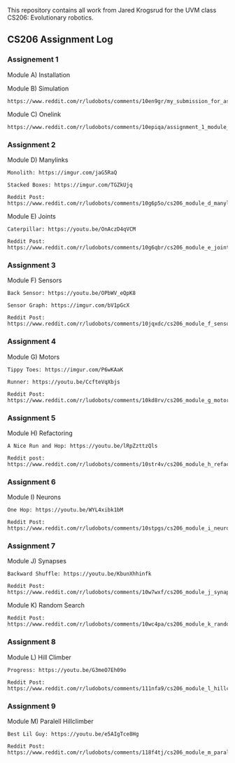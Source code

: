 This repository contains all work from Jared Krogsrud for the UVM class CS206: Evolutionary robotics.

## CS206 Assignment Log

### Assignement 1
Module A) Installation

Module B) Simulation

    https://www.reddit.com/r/ludobots/comments/10en9gr/my_submission_for_assignment_1_module_b/

Module C) Onelink

    https://www.reddit.com/r/ludobots/comments/10epiqa/assignment_1_module_c_onelink/

### Assignment 2

Module D) Manylinks

    Monolith: https://imgur.com/jaG5RaQ

    Stacked Boxes: https://imgur.com/TGZkUjq

    Reddit Post: https://www.reddit.com/r/ludobots/comments/10g6p5o/cs206_module_d_manylinks/

Module E) Joints

    Caterpillar: https://youtu.be/OnAczD4qVCM

    Reddit Post: https://www.reddit.com/r/ludobots/comments/10g6qbr/cs206_module_e_joints/

### Assignment 3

Module F) Sensors

    Back Sensor: https://youtu.be/OPbWV_eQpK8

    Sensor Graph: https://imgur.com/bV1pGcX

    Reddit Post: https://www.reddit.com/r/ludobots/comments/10jqxdc/cs206_module_f_sensors/

### Assignment 4

Module G) Motors
    
    Tippy Toes: https://imgur.com/P6wKAaK

    Runner: https://youtu.be/CcfteVqXbjs

    Reddit Post: https://www.reddit.com/r/ludobots/comments/10kd8rv/cs206_module_g_motors/

### Assignment 5

Module H) Refactoring

    A Nice Run and Hop: https://youtu.be/lRpZzttzQls

    Reddit post: https://www.reddit.com/r/ludobots/comments/10str4v/cs206_module_h_refactoring/

### Assignment 6

Module I) Neurons

    One Hop: https://youtu.be/WYL4xibk1bM

    Reddit Post: https://www.reddit.com/r/ludobots/comments/10stpgs/cs206_module_i_neurons/

### Assignment 7

Module J) Synapses

    Backward Shuffle: https://youtu.be/KbunXhhinfk
    
    Reddit Post: https://www.reddit.com/r/ludobots/comments/10w7wxf/cs206_module_j_synapses/

Module K) Random Search

    Reddit Post: https://www.reddit.com/r/ludobots/comments/10wc4pa/cs206_module_k_random_search/
    

### Assignment 8

Module L) Hill Climber

    Progress: https://youtu.be/G3meO7Eh09o

    Reddit Post: https://www.reddit.com/r/ludobots/comments/111nfa9/cs206_module_l_hillclimber/

### Assignment 9

Module M) Paralell Hillclimber

    Best Lil Guy: https://youtu.be/e5AIgTce8Hg

    Reddit Post: https://www.reddit.com/r/ludobots/comments/118f4tj/cs206_module_m_parallel_hillclimbers/